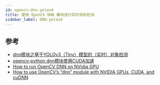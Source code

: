 ```yaml
---
id: opencv-dnn-yolov4
title: 使用 OpenCV DNN 模块进行实时目标检测
sidebar_label: DNN-yolov4
---
```


## 参考



- [dnn模块之基于YOLOv3（Tiny）模型的（实时）对象检测](https://blog.csdn.net/weixin_45224869/article/details/106148983)
- [opencv-python dnn模块使用CUDA加速](https://blog.csdn.net/qq_43019451/article/details/105894552)
- [How to run OpenCV DNN on NVidia GPU](https://answers.opencv.org/question/201456/how-to-run-opencv-dnn-on-nvidia-gpu/?answer=201461)
- [How to use OpenCV’s “dnn” module with NVIDIA GPUs, CUDA, and cuDNN](https://www.pyimagesearch.com/2020/02/03/how-to-use-opencvs-dnn-module-with-nvidia-gpus-cuda-and-cudnn/)